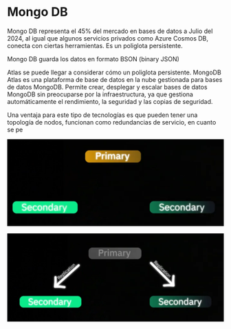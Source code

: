 # Mongo DB

Mongo DB representa el 45% del mercado en bases de datos a Julio del 2024, al igual que algunos servicios privados como Azure Cosmos DB, conecta con ciertas herramientas. Es un poliglota persistente.

Mongo DB guarda los datos en formato BSON (binary JSON)

Atlas se puede llegar a considerar cómo un poliglota persistente. MongoDB Atlas es una plataforma de base de datos en la nube gestionada para bases de datos MongoDB. Permite crear, desplegar y escalar bases de datos MongoDB sin preocuparse por la infraestructura, ya que gestiona automáticamente el rendimiento, la seguridad y las copias de seguridad.

Una ventaja para este tipo de tecnologías es que pueden tener una topología de nodos, funcionan como redundancias de servicio, en cuanto se pe

![Topoligia 1](/A02.MongoDB/A02.MongoDB-Imagenes/topologia.png)

![Topoligia 2](/A02.MongoDB/A02.MongoDB-Imagenes/topologia2.png)



